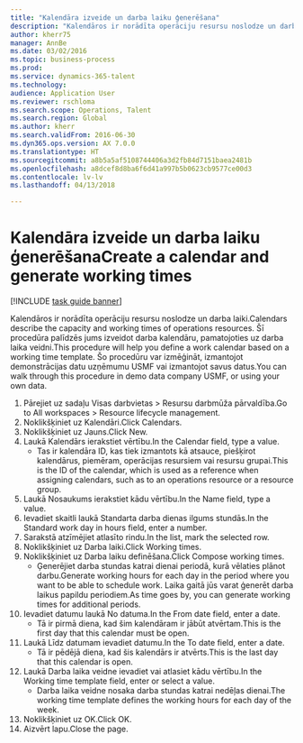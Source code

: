 ```yaml
--- 
title: "Kalendāra izveide un darba laiku ģenerēšana"
description: "Kalendāros ir norādīta operāciju resursu noslodze un darba laiki."
author: kherr75
manager: AnnBe
ms.date: 03/02/2016
ms.topic: business-process
ms.prod: 
ms.service: dynamics-365-talent
ms.technology: 
audience: Application User
ms.reviewer: rschloma
ms.search.scope: Operations, Talent
ms.search.region: Global
ms.author: kherr
ms.search.validFrom: 2016-06-30
ms.dyn365.ops.version: AX 7.0.0
ms.translationtype: HT
ms.sourcegitcommit: a8b5a5af5108744406a3d2fb84d7151baea2481b
ms.openlocfilehash: a8dcef8d8ba6f6d41a997b5b0623cb9577ce00d3
ms.contentlocale: lv-lv
ms.lasthandoff: 04/13/2018

---
```

# <a name="create-a-calendar-and-generate-working-times"></a><span data-ttu-id="3ab18-103">Kalendāra izveide un darba laiku ģenerēšana</span><span class="sxs-lookup"><span data-stu-id="3ab18-103">Create a calendar and generate working times</span></span>

[!INCLUDE [task guide banner](../../includes/task-guide-banner.md)]

<span data-ttu-id="3ab18-104">Kalendāros ir norādīta operāciju resursu noslodze un darba laiki.</span><span class="sxs-lookup"><span data-stu-id="3ab18-104">Calendars describe the capacity and working times of operations resources.</span></span> <span data-ttu-id="3ab18-105">Šī procedūra palīdzēs jums izveidot darba kalendāru, pamatojoties uz darba laika veidni.</span><span class="sxs-lookup"><span data-stu-id="3ab18-105">This procedure will help you define a work calendar based on a working time template.</span></span> <span data-ttu-id="3ab18-106">Šo procedūru var izmēģināt, izmantojot demonstrācijas datu uzņēmumu USMF vai izmantojot savus datus.</span><span class="sxs-lookup"><span data-stu-id="3ab18-106">You can walk through this procedure in demo data company USMF, or using your own data.</span></span>

1. <span data-ttu-id="3ab18-107">Pārejiet uz sadaļu Visas darbvietas > Resursu darbmūža pārvaldība.</span><span class="sxs-lookup"><span data-stu-id="3ab18-107">Go to All workspaces > Resource lifecycle management.</span></span>
2. <span data-ttu-id="3ab18-108">Noklikšķiniet uz Kalendāri.</span><span class="sxs-lookup"><span data-stu-id="3ab18-108">Click Calendars.</span></span>
3. <span data-ttu-id="3ab18-109">Noklikšķiniet uz Jauns.</span><span class="sxs-lookup"><span data-stu-id="3ab18-109">Click New.</span></span>
4. <span data-ttu-id="3ab18-110">Laukā Kalendārs ierakstiet vērtību.</span><span class="sxs-lookup"><span data-stu-id="3ab18-110">In the Calendar field, type a value.</span></span>
    * <span data-ttu-id="3ab18-111">Tas ir kalendāra ID, kas tiek izmantots kā atsauce, piešķirot kalendārus, piemēram, operācijas resursiem vai resursu grupai.</span><span class="sxs-lookup"><span data-stu-id="3ab18-111">This is the ID of the calendar, which is used as a reference when assigning calendars, such as to an operations resource or a resource group.</span></span>  
5. <span data-ttu-id="3ab18-112">Laukā Nosaukums ierakstiet kādu vērtību.</span><span class="sxs-lookup"><span data-stu-id="3ab18-112">In the Name field, type a value.</span></span>
6. <span data-ttu-id="3ab18-113">Ievadiet skaitli laukā Standarta darba dienas ilgums stundās.</span><span class="sxs-lookup"><span data-stu-id="3ab18-113">In the Standard work day in hours field, enter a number.</span></span>
7. <span data-ttu-id="3ab18-114">Sarakstā atzīmējiet atlasīto rindu.</span><span class="sxs-lookup"><span data-stu-id="3ab18-114">In the list, mark the selected row.</span></span>
8. <span data-ttu-id="3ab18-115">Noklikšķiniet uz Darba laiki.</span><span class="sxs-lookup"><span data-stu-id="3ab18-115">Click Working times.</span></span>
9. <span data-ttu-id="3ab18-116">Noklikšķiniet uz Darba laiku definēšana.</span><span class="sxs-lookup"><span data-stu-id="3ab18-116">Click Compose working times.</span></span>
    * <span data-ttu-id="3ab18-117">Ģenerējiet darba stundas katrai dienai periodā, kurā vēlaties plānot darbu.</span><span class="sxs-lookup"><span data-stu-id="3ab18-117">Generate working hours for each day in the period where you want to be able to schedule work.</span></span> <span data-ttu-id="3ab18-118">Laika gaitā jūs varat ģenerēt darba laikus papildu periodiem.</span><span class="sxs-lookup"><span data-stu-id="3ab18-118">As time goes by, you can generate working times for additional periods.</span></span>  
10. <span data-ttu-id="3ab18-119">Ievadiet datumu laukā No datuma.</span><span class="sxs-lookup"><span data-stu-id="3ab18-119">In the From date field, enter a date.</span></span>
    * <span data-ttu-id="3ab18-120">Tā ir pirmā diena, kad šim kalendāram ir jābūt atvērtam.</span><span class="sxs-lookup"><span data-stu-id="3ab18-120">This is the first day that this calendar must be open.</span></span>  
11. <span data-ttu-id="3ab18-121">Laukā Līdz datumam ievadiet datumu.</span><span class="sxs-lookup"><span data-stu-id="3ab18-121">In the To date field, enter a date.</span></span>
    * <span data-ttu-id="3ab18-122">Tā ir pēdējā diena, kad šis kalendārs ir atvērts.</span><span class="sxs-lookup"><span data-stu-id="3ab18-122">This is the last day that this calendar is open.</span></span>  
12. <span data-ttu-id="3ab18-123">Laukā Darba laika veidne ievadiet vai atlasiet kādu vērtību.</span><span class="sxs-lookup"><span data-stu-id="3ab18-123">In the Working time template field, enter or select a value.</span></span>
    * <span data-ttu-id="3ab18-124">Darba laika veidne nosaka darba stundas katrai nedēļas dienai.</span><span class="sxs-lookup"><span data-stu-id="3ab18-124">The working time template defines the working hours for each day of the week.</span></span>  
13. <span data-ttu-id="3ab18-125">Noklikšķiniet uz OK.</span><span class="sxs-lookup"><span data-stu-id="3ab18-125">Click OK.</span></span>
14. <span data-ttu-id="3ab18-126">Aizvērt lapu.</span><span class="sxs-lookup"><span data-stu-id="3ab18-126">Close the page.</span></span>


